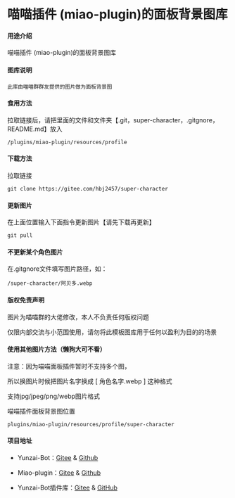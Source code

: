 # 喵喵插件 (miao-plugin)的面板背景图库

#### 用途介绍
喵喵插件 (miao-plugin)的面板背景图库

#### 图库说明
```
此库由喵喵群群友提供的图片做为面板背景图
```

#### 食用方法
拉取链接后，请把里面的文件和文件夹【.git，super-character，.gitgnore，README.md】放入
```
/plugins/miao-plugin/resources/profile
```
	
#### 下载方法

拉取链接
```
git clone https://gitee.com/hbj2457/super-character
```
	
#### 更新图片
在上面位置输入下面指令更新图片【请先下载再更新】
```
git pull
```

#### 不更新某个角色图片
在.gitgnore文件填写图片路径，如：
```
/super-character/阿贝多.webp
```

#### 版权免责声明
图片为喵喵群的大佬修改，本人不负责任何版权问题

仅限内部交流与小范围使用，请勿将此模板图库用于任何以盈利为目的的场景

#### 使用其他图片方法（懒狗大可不看）

注意：因为喵喵面板插件暂时不支持多个图，

所以换图片时候把图片名字换成 [ 角色名字.webp ] 这种格式

支持jpg/jpeg/png/webp图片格式

喵喵插件面板背景图位置
```
plugins/miao-plugin/resources/profile/super-character
```

#### 项目地址
* Yunzai-Bot：[Gitee](https://gitee.com/Le-niao/Yunzai-Bot) & [Github](https://github.com/Le-niao/Yunzai-Bot)

* Miao-plugin：[Gitee](https://gitee.com/yoimiya-kokomi/miao-plugin) & [Github](https://github.com/yoimiya-kokomi/miao-plugin)

* Yunzai-Bot插件库：[Gitee](https://gitee.com/Hikari666/Yunzai-Bot-plugins-index) & [GitHub](https://github.com/HiArcadia/Yunzai-Bot-plugins-index)
